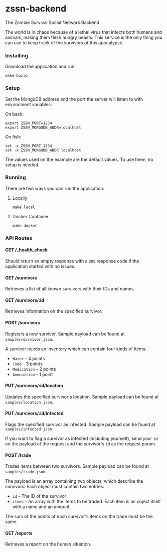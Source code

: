 # zssn-backend
The Zombie Survival Social Network Backend.

The world is in chaos because of a lethal virus that infects both humans and
animals, making them flesh hungry beasts.
This service is the only thing you can use to keep track of the survivors of
this apocalypse.

### Installing

Download the application and run:

    make build

### Setup

Set the MongoDB address and the port the server will listen to with environment
variables:

On bash:

    export ZSSN_PORT=1234
    export ZSSN_MONGODB_ADDR=localhost
    
On fish:

    set -x ZSSN_PORT 1234
    set -x ZSSN_MONGODB_ADDR localhost

The values used on the example are the default values. To use them, no setup
is needed.

### Running

There are two ways you can run the application:

1. Locally

       make local
    
2. Docker Container

       make docker

### API Routes

#### GET /_health_check

Should return an empty response with a `200` response code if the application
started with no issues.

#### GET /survivors

Retrieves a list of all known survivors with their IDs and names.

#### GET /survivors/:id

Retrieves information on the specified survivor.

#### POST /survivors

Registers a new survivor. Sample payload can be found at `samples/survivor.json`.

A survivor needs an inventory which can contain four kinds of items:

* `Water` - 4 points
* `Food` - 3 points
* `Medication` - 2 points
* `Ammunition` - 1 point

#### PUT /survivors/:id/location

Updates the specified survivor's location. Sample payload can be found at 
`samples/location.json`.

#### PUT /survivors/:id/infected

Flags the specified survivor as infected. Sample payload can be found at 
`samples/infected.json`

If you want to flag a survivor as infected (including yourself), send your `id` 
on the payload of the request and the survivor's `id` as the request param.

#### POST /trade

Trades items between two survivors. Sample payload can be found at 
`samples/trade.json`.

The payload is an array containing two objects, which describe the survivors.
Each object must contain two entries:

* `id` - The ID of the survivor
* `items` - An array with the items to be traded. Each item is an object itself
with a name and an amount.

The sum of the points of each survivor's items on the trade must be the same.

#### GET /reports

Retrieves a report on the human situation.
